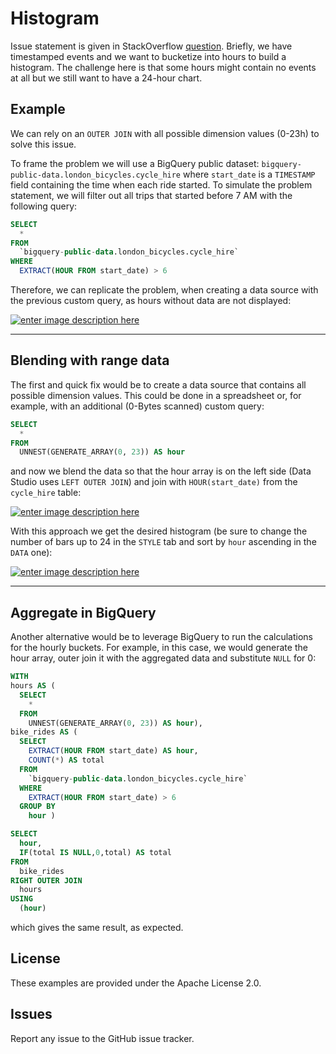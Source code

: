 # Histogram

Issue statement is given in StackOverflow [question](https://stackoverflow.com/questions/59510055/bucketizing-record-counts-by-the-hour-of-this-day-only-and-showing-hours-in-axis/). Briefly, we have timestamped events and we want to bucketize into hours to build a histogram. The challenge here is that some hours might contain no events at all but we still want to have a 24-hour chart.

## Example

We can rely on an `OUTER JOIN` with all possible dimension values (0-23h) to solve this issue.

To frame the problem we will use a BigQuery public dataset: `bigquery-public-data.london_bicycles.cycle_hire` where `start_date` is a `TIMESTAMP` field containing the time when each ride started. To simulate the problem statement, we will filter out all trips that started before 7 AM with the following query:

```sql
SELECT
  *
FROM
  `bigquery-public-data.london_bicycles.cycle_hire`
WHERE
  EXTRACT(HOUR FROM start_date) > 6
```

Therefore, we can replicate the problem, when creating a data source with the previous custom query, as hours without data are not displayed:

[![enter image description here][1]][1]


---

## Blending with range data

The first and quick fix would be to create a data source that contains all possible dimension values. This could be done in a spreadsheet or, for example, with an additional (0-Bytes scanned) custom query:

```sql
SELECT
  *
FROM
  UNNEST(GENERATE_ARRAY(0, 23)) AS hour
```

and now we blend the data so that the hour array is on the left side (Data Studio uses `LEFT OUTER JOIN`) and join with `HOUR(start_date)` from the `cycle_hire` table:

[![enter image description here][2]][2]


With this approach we get the desired histogram (be sure to change the number of bars up to 24 in the `STYLE` tab and sort by `hour` ascending in the `DATA` one):

[![enter image description here][3]][3]

---

## Aggregate in BigQuery

Another alternative would be to leverage BigQuery to run the calculations for the hourly buckets. For example, in this case, we would generate the hour array, outer join it with the aggregated data and substitute `NULL` for 0:

```sql
WITH
hours AS (
  SELECT
    *
  FROM
    UNNEST(GENERATE_ARRAY(0, 23)) AS hour),
bike_rides AS (
  SELECT
    EXTRACT(HOUR FROM start_date) AS hour,
    COUNT(*) AS total
  FROM
    `bigquery-public-data.london_bicycles.cycle_hire`
  WHERE
    EXTRACT(HOUR FROM start_date) > 6
  GROUP BY
    hour )

SELECT
  hour,
  IF(total IS NULL,0,total) AS total
FROM
  bike_rides
RIGHT OUTER JOIN
  hours
USING
  (hour)
```

which gives the same result, as expected.

  [1]: https://i.stack.imgur.com/n2hk9.png
  [2]: https://i.stack.imgur.com/TIEzn.png
  [3]: https://i.stack.imgur.com/qQPIs.png

## License

These examples are provided under the Apache License 2.0.

## Issues

Report any issue to the GitHub issue tracker.
